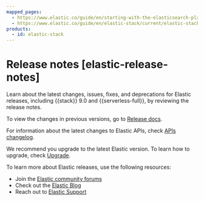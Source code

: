 ```yaml
---
mapped_pages:
  - https://www.elastic.co/guide/en/starting-with-the-elasticsearch-platform-and-its-solutions/current/new.html
  - https://www.elastic.co/guide/en/elastic-stack/current/elastic-stack-breaking-changes.html
products:
  - id: elastic-stack
---
```


# Release notes [elastic-release-notes]

Learn about the latest changes, issues, fixes, and deprecations for Elastic releases, including {{stack}} 9.0 and {{serverless-full}}, by reviewing the release notes.

To view the changes in previous versions, go to [Release docs](https://www.elastic.co/guide/en/starting-with-the-elasticsearch-platform-and-its-solutions/8.18/new.html).

For information about the latest changes to Elastic APIs, check [APIs changelog](https://www.elastic.co/docs/api/changes).

We recommend you upgrade to the latest Elastic version. To learn how to upgrade, check [Upgrade](/deploy-manage/upgrade.md).

To learn more about Elastic releases, use the following resources:
* Join the [Elastic community forums](https://discuss.elastic.co/)
* Check out the [Elastic Blog](https://www.elastic.co/blog)
* Reach out to [Elastic Support](https://mail.google.com/mail/u/0/?fs=1&tf=cm&source=mailto&to=support@elastic.co)
